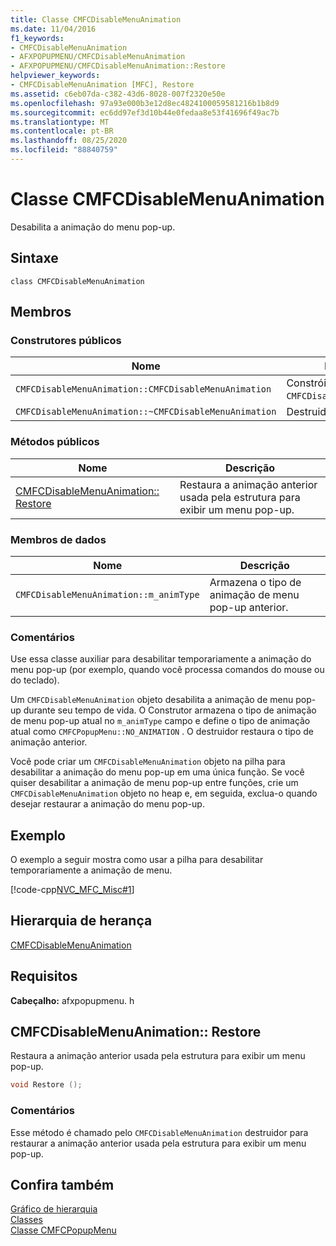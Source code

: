 ```yaml
---
title: Classe CMFCDisableMenuAnimation
ms.date: 11/04/2016
f1_keywords:
- CMFCDisableMenuAnimation
- AFXPOPUPMENU/CMFCDisableMenuAnimation
- AFXPOPUPMENU/CMFCDisableMenuAnimation::Restore
helpviewer_keywords:
- CMFCDisableMenuAnimation [MFC], Restore
ms.assetid: c6eb07da-c382-43d6-8028-007f2320e50e
ms.openlocfilehash: 97a93e000b3e12d8ec4824100059581216b1b8d9
ms.sourcegitcommit: ec6dd97ef3d10b44e0fedaa8e53f41696f49ac7b
ms.translationtype: MT
ms.contentlocale: pt-BR
ms.lasthandoff: 08/25/2020
ms.locfileid: "88840759"
---
```

# <a name="cmfcdisablemenuanimation-class"></a>Classe CMFCDisableMenuAnimation

Desabilita a animação do menu pop-up.

## <a name="syntax"></a>Sintaxe

```
class CMFCDisableMenuAnimation
```

## <a name="members"></a>Membros

### <a name="public-constructors"></a>Construtores públicos

|Nome|Descrição|
|-|-|
|`CMFCDisableMenuAnimation::CMFCDisableMenuAnimation`|Constrói um objeto `CMFCDisableMenuAnimation`.|
|`CMFCDisableMenuAnimation::~CMFCDisableMenuAnimation`|Destruidor.|

### <a name="public-methods"></a>Métodos públicos

|Nome|Descrição|
|-|-|
|[CMFCDisableMenuAnimation:: Restore](#restore)|Restaura a animação anterior usada pela estrutura para exibir um menu pop-up.|

### <a name="data-members"></a>Membros de dados

|Nome|Descrição|
|-|-|
|`CMFCDisableMenuAnimation::m_animType`|Armazena o tipo de animação de menu pop-up anterior.|

### <a name="remarks"></a>Comentários

Use essa classe auxiliar para desabilitar temporariamente a animação do menu pop-up (por exemplo, quando você processa comandos do mouse ou do teclado).

Um `CMFCDisableMenuAnimation` objeto desabilita a animação de menu pop-up durante seu tempo de vida. O Construtor armazena o tipo de animação de menu pop-up atual no `m_animType` campo e define o tipo de animação atual como `CMFCPopupMenu::NO_ANIMATION` . O destruidor restaura o tipo de animação anterior.

Você pode criar um `CMFCDisableMenuAnimation` objeto na pilha para desabilitar a animação do menu pop-up em uma única função. Se você quiser desabilitar a animação de menu pop-up entre funções, crie um `CMFCDisableMenuAnimation` objeto no heap e, em seguida, exclua-o quando desejar restaurar a animação do menu pop-up.

## <a name="example"></a>Exemplo

O exemplo a seguir mostra como usar a pilha para desabilitar temporariamente a animação de menu.

[!code-cpp[NVC_MFC_Misc#1](../../mfc/reference/codesnippet/cpp/cmfcdisablemenuanimation-class_1.h)]

## <a name="inheritance-hierarchy"></a>Hierarquia de herança

[CMFCDisableMenuAnimation](../../mfc/reference/cmfcdisablemenuanimation-class.md)

## <a name="requirements"></a>Requisitos

**Cabeçalho:** afxpopupmenu. h

## <a name="cmfcdisablemenuanimationrestore"></a><a name="restore"></a> CMFCDisableMenuAnimation:: Restore

Restaura a animação anterior usada pela estrutura para exibir um menu pop-up.

```cpp
void Restore ();
```

### <a name="remarks"></a>Comentários

Esse método é chamado pelo `CMFCDisableMenuAnimation` destruidor para restaurar a animação anterior usada pela estrutura para exibir um menu pop-up.

## <a name="see-also"></a>Confira também

[Gráfico de hierarquia](../../mfc/hierarchy-chart.md)<br/>
[Classes](../../mfc/reference/mfc-classes.md)<br/>
[Classe CMFCPopupMenu](../../mfc/reference/cmfcpopupmenu-class.md)
